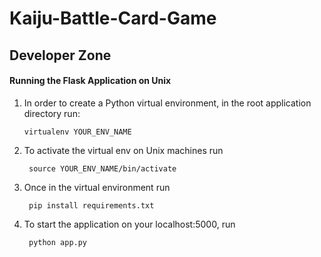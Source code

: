 # Kaiju-Battle-Card-Game

## Developer Zone

#### Running the Flask Application on Unix

1.  In order to create a Python virtual environment, in the root application directory run:

        virtualenv YOUR_ENV_NAME
2. To activate the virtual env on Unix machines run

        source YOUR_ENV_NAME/bin/activate

3. Once in the virtual environment run 

        pip install requirements.txt

4. To start the application on your localhost:5000, run

        python app.py

        


